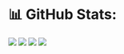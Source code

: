 # 📊 GitHub Stats:
![](https://github-readme-stats.vercel.app/api?username=otabekmuradov&theme=omni&hide_border=false&include_all_commits=true&count_private=true)
![](https://github-readme-streak-stats.herokuapp.com/?user=otabekmuradov&theme=omni&hide_border=false)
![](https://github-readme-stats.vercel.app/api/top-langs/?username=otabekmuradov&theme=omni&hide_border=false&include_all_commits=true&count_private=true&layout=compact)
[![](https://visitcount.itsvg.in/api?id=otabekmuradov&icon=0&color=0)](https://visitcount.itsvg.in)

<!-- Proudly created with GPRM ( https://gprm.itsvg.in ) -->
